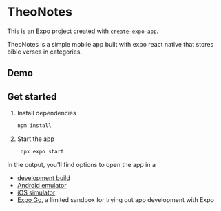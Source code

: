 # TheoNotes

This is an [Expo](https://expo.dev) project created with [`create-expo-app`](https://www.npmjs.com/package/create-expo-app).

TheoNotes is a simple mobile app built with expo react native that stores bible verses in categories.

## Demo



## Get started

1. Install dependencies

   ```bash
   npm install
   ```

2. Start the app

   ```bash
    npx expo start
   ```

In the output, you'll find options to open the app in a

- [development build](https://docs.expo.dev/develop/development-builds/introduction/)
- [Android emulator](https://docs.expo.dev/workflow/android-studio-emulator/)
- [iOS simulator](https://docs.expo.dev/workflow/ios-simulator/)
- [Expo Go](https://expo.dev/go), a limited sandbox for trying out app development with Expo


